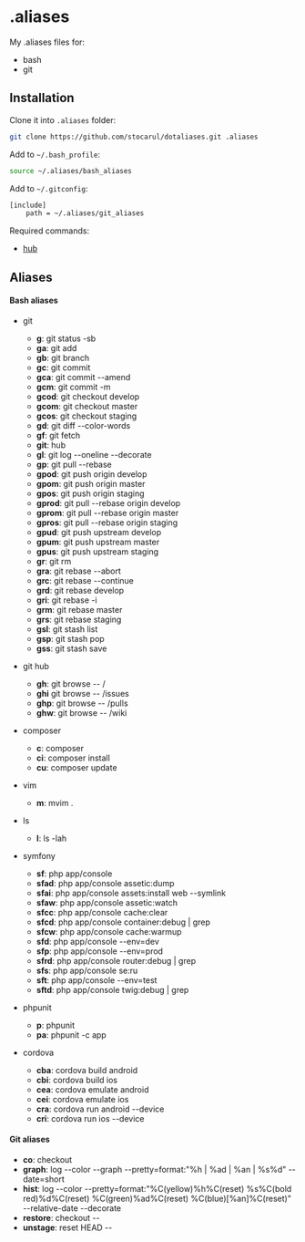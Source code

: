 .aliases
========

My .aliases files for:
 - bash
 - git

## Installation

Clone it into `.aliases` folder:
```bash
git clone https://github.com/stocarul/dotaliases.git .aliases
```

Add to `~/.bash_profile`:
```bash
source ~/.aliases/bash_aliases
```

Add to `~/.gitconfig`:
```bash
[include]
    path = ~/.aliases/git_aliases
```

Required commands:
 - [hub](https://hub.github.com)

## Aliases

#### Bash aliases

- git
  - **g**: git status -sb
  - **ga**: git add
  - **gb**: git branch
  - **gc**: git commit
  - **gca**: git commit --amend
  - **gcm**: git commit -m
  - **gcod**: git checkout develop
  - **gcom**: git checkout master
  - **gcos**: git checkout staging
  - **gd**: git diff --color-words
  - **gf**: git fetch
  - **git**: hub
  - **gl**: git log --oneline --decorate
  - **gp**: git pull --rebase
  - **gpod**: git push origin develop
  - **gpom**: git push origin master
  - **gpos**: git push origin staging
  - **gprod**: git pull --rebase origin develop
  - **gprom**: git pull --rebase origin master
  - **gpros**: git pull --rebase origin staging
  - **gpud**: git push upstream develop
  - **gpum**: git push upstream master
  - **gpus**: git push upstream staging
  - **gr**: git rm
  - **gra**: git rebase --abort
  - **grc**: git rebase --continue
  - **grd**: git rebase develop
  - **gri**: git rebase -i
  - **grm**: git rebase master
  - **grs**: git rebase staging
  - **gsl**: git stash list
  - **gsp**: git stash pop
  - **gss**: git stash save

- git hub
  - **gh**: git browse -- /
  - **ghi** git browse -- /issues
  - **ghp**: git browse -- /pulls
  - **ghw**: git browse -- /wiki

- composer
  - **c**: composer
  - **ci**: composer install
  - **cu**: composer update

- vim
  - **m**: mvim .

- ls
  - **l**: ls -lah

- symfony
  - **sf**: php app/console
  - **sfad**: php app/console assetic:dump
  - **sfai**: php app/console assets:install web --symlink
  - **sfaw**: php app/console assetic:watch
  - **sfcc**: php app/console cache:clear
  - **sfcd**: php app/console container:debug | grep
  - **sfcw**: php app/console cache:warmup
  - **sfd**: php app/console --env=dev
  - **sfp**: php app/console --env=prod
  - **sfrd**: php app/console router:debug | grep
  - **sfs**: php app/console se:ru
  - **sft**: php app/console --env=test
  - **sftd**: php app/console twig:debug | grep

- phpunit
  - **p**: phpunit
  - **pa**: phpunit -c app

- cordova
  - **cba**: cordova build android
  - **cbi**: cordova build ios
  - **cea**: cordova emulate android
  - **cei**: cordova emulate ios
  - **cra**: cordova run android --device
  - **cri**: cordova run ios --device

#### Git aliases
  - **co**: checkout
  - **graph**: log --color --graph --pretty=format:\"%h | %ad | %an | %s%d\" --date=short
  - **hist**: log --color --pretty=format:\"%C(yellow)%h%C(reset) %s%C(bold red)%d%C(reset) %C(green)%ad%C(reset) %C(blue)[%an]%C(reset)\" --relative-date --decorate
  - **restore**: checkout --
  - **unstage**: reset HEAD --
